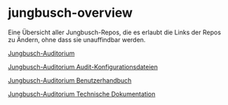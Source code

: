 # jungbusch-overview
Eine Übersicht aller Jungbusch-Repos, die es erlaubt die Links der Repos zu Ändern, ohne dass sie unauffindbar werden.

[Jungbusch-Auditorium]()

[Jungbusch-Auditorium Audit-Konfigurationsdateien](https://github.com/Jungbusch-Softwareschmiede/jungbusch-audits)

[Jungbusch-Auditorium Benutzerhandbuch](https://github.com/Jungbusch-Softwareschmiede/jungbusch-manual)

[Jungbusch-Auditorium Technische Dokumentation]()
